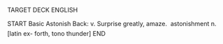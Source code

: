 TARGET DECK
ENGLISH

START
Basic
Astonish
Back: v. Surprise greatly, amaze.  astonishment n. [latin ex- forth, tono thunder]
END
